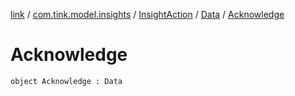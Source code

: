 [link](../../../index.md) / [com.tink.model.insights](../../index.md) / [InsightAction](../index.md) / [Data](index.md) / [Acknowledge](./-acknowledge.md)

# Acknowledge

`object Acknowledge : Data`